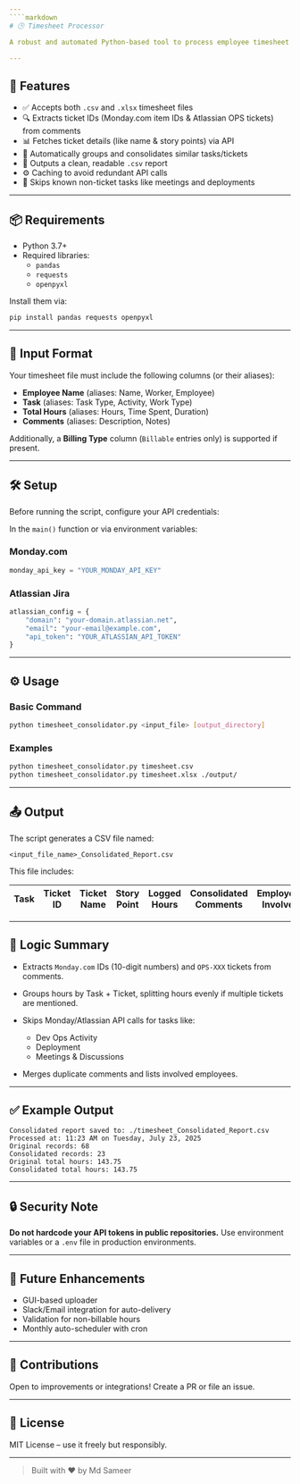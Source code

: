 ```yaml
---
````markdown
# 🕒 Timesheet Processor

A robust and automated Python-based tool to process employee timesheet data from `.csv` or `.xlsx` files. It integrates with **Monday.com** and **Atlassian Jira** APIs to fetch ticket details, group tasks, and generate a **consolidated report** with enhanced traceability.

---
```


## 🚀 Features

- ✅ Accepts both `.csv` and `.xlsx` timesheet files
- 🔍 Extracts ticket IDs (Monday.com item IDs & Atlassian OPS tickets) from comments
- 📊 Fetches ticket details (like name & story points) via API
- 🧠 Automatically groups and consolidates similar tasks/tickets
- 📁 Outputs a clean, readable `.csv` report
- ⚙️ Caching to avoid redundant API calls
- 🛑 Skips known non-ticket tasks like meetings and deployments

---

## 📦 Requirements

- Python 3.7+
- Required libraries:
  - `pandas`
  - `requests`
  - `openpyxl`

Install them via:

```bash
pip install pandas requests openpyxl
````

---

## 📂 Input Format

Your timesheet file must include the following columns (or their aliases):

* **Employee Name** (aliases: Name, Worker, Employee)
* **Task** (aliases: Task Type, Activity, Work Type)
* **Total Hours** (aliases: Hours, Time Spent, Duration)
* **Comments** (aliases: Description, Notes)

Additionally, a **Billing Type** column (`Billable` entries only) is supported if present.

---

## 🛠️ Setup

Before running the script, configure your API credentials:

In the `main()` function or via environment variables:

### Monday.com

```python
monday_api_key = "YOUR_MONDAY_API_KEY"
```

### Atlassian Jira

```python
atlassian_config = {
    "domain": "your-domain.atlassian.net",
    "email": "your-email@example.com",
    "api_token": "YOUR_ATLASSIAN_API_TOKEN"
}
```

---

## ⚙️ Usage

### Basic Command

```bash
python timesheet_consolidator.py <input_file> [output_directory]
```

### Examples

```bash
python timesheet_consolidator.py timesheet.csv
python timesheet_consolidator.py timesheet.xlsx ./output/
```

---

## 📤 Output

The script generates a CSV file named:

```
<input_file_name>_Consolidated_Report.csv
```

This file includes:

| Task | Ticket ID | Ticket Name | Story Point | Logged Hours | Consolidated Comments | Employees Involved | Ticket Source |
| ---- | --------- | ----------- | ----------- | ------------ | --------------------- | ------------------ | ------------- |

---

## 🧠 Logic Summary

* Extracts `Monday.com` IDs (10-digit numbers) and `OPS-XXX` tickets from comments.
* Groups hours by Task + Ticket, splitting hours evenly if multiple tickets are mentioned.
* Skips Monday/Atlassian API calls for tasks like:

  * Dev Ops Activity
  * Deployment
  * Meetings & Discussions
* Merges duplicate comments and lists involved employees.

---

## ✅ Example Output

```
Consolidated report saved to: ./timesheet_Consolidated_Report.csv
Processed at: 11:23 AM on Tuesday, July 23, 2025
Original records: 68
Consolidated records: 23
Original total hours: 143.75
Consolidated total hours: 143.75
```

---

## 🔒 Security Note

**Do not hardcode your API tokens in public repositories.** Use environment variables or a `.env` file in production environments.

---

## 🧩 Future Enhancements

* GUI-based uploader
* Slack/Email integration for auto-delivery
* Validation for non-billable hours
* Monthly auto-scheduler with cron

---

## 🤝 Contributions

Open to improvements or integrations! Create a PR or file an issue.

---

## 📜 License

MIT License – use it freely but responsibly.

---

> Built with ❤️ by Md Sameer
